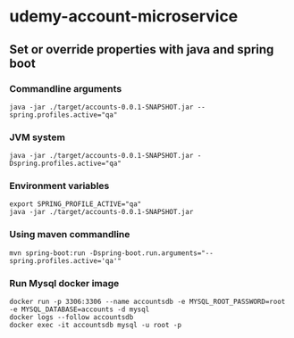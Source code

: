 # udemy-account-microservice

## Set or override properties with java and spring boot

### Commandline arguments
```shell
java -jar ./target/accounts-0.0.1-SNAPSHOT.jar --spring.profiles.active="qa"
```

### JVM system
```shell
java -jar ./target/accounts-0.0.1-SNAPSHOT.jar -Dspring.profiles.active="qa"
```

### Environment variables
```shell
export SPRING_PROFILE_ACTIVE="qa"
java -jar ./target/accounts-0.0.1-SNAPSHOT.jar
```

### Using maven commandline
```shell
mvn spring-boot:run -Dspring-boot.run.arguments="--spring.profiles.active='qa'"
```

### Run Mysql docker image
```shell
docker run -p 3306:3306 --name accountsdb -e MYSQL_ROOT_PASSWORD=root -e MYSQL_DATABASE=accounts -d mysql
docker logs --follow accountsdb
docker exec -it accountsdb mysql -u root -p
```